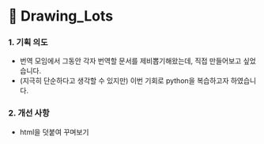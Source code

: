 # 🎯 Drawing_Lots

### 1. 기획 의도
- 번역 모임에서 그동안 각자 번역할 문서를 제비뽑기해왔는데, 직접 만들어보고 싶었습니다.
- (지극히 단순하다고 생각할 수 있지만) 이번 기회로 python을 복습하고자 하였습니다.

### 2. 개선 사항
- html을 덧붙여 꾸며보기
